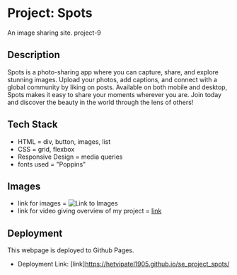 # Project: Spots

An image sharing site. project-9

## Description

Spots is a photo-sharing app where you can capture, share, and explore stunning images. Upload your photos, add captions, and connect with a global community by liking on posts. Available on both mobile and desktop, Spots makes it easy to share your moments wherever you are. Join today and discover the beauty in the world through the lens of others!

## Tech Stack

- HTML = div, button, images, list
- CSS = grid, flexbox
- Responsive Design = media queries
- fonts used = "Poppins"

## Images

- link for images = ![Link to Images](./images/)
- link for video giving overview of my project = [link](https://drive.google.com/file/d/1-5DnELb7-9pUaKIWhG1Jisj9Tm2PPpU_/view?usp=sharing)

## Deployment

This webpage is deployed to Github Pages.

- Deployment Link:
  [link]https://hetvipatel1905.github.io/se_project_spots/
